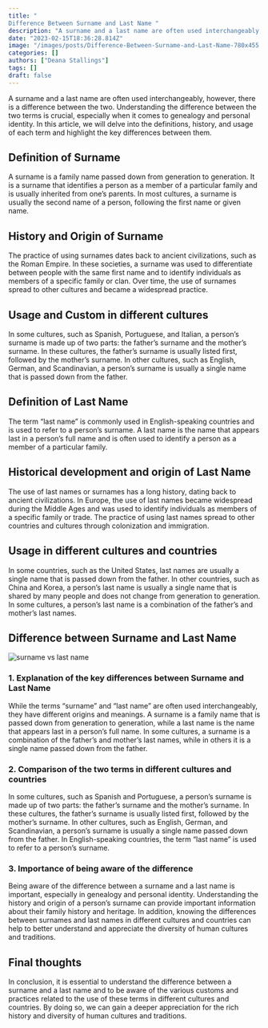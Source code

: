 ```yaml
---
title: "
Difference Between Surname and Last Name "
description: "A surname and a last name are often used interchangeably, however, there is a difference between the two. Understanding the difference between the two"
date: "2023-02-15T18:36:28.814Z"
image: "/images/posts/Difference-Between-Surname-and-Last-Name-780x455.jpg"
categories: []
authors: ["Deana Stallings"]
tags: []
draft: false
---
```


A surname and a last name are often used interchangeably, however, there is a difference between the two. Understanding the difference between the two terms is crucial, especially when it comes to genealogy and personal identity. In this article, we will delve into the definitions, history, and usage of each term and highlight the key differences between them.

## Definition of Surname

A surname is a family name passed down from generation to generation. It is a surname that identifies a person as a member of a particular family and is usually inherited from one’s parents. In most cultures, a surname is usually the second name of a person, following the first name or given name.

## History and Origin of Surname

The practice of using surnames dates back to ancient civilizations, such as the Roman Empire. In these societies, a surname was used to differentiate between people with the same first name and to identify individuals as members of a specific family or clan. Over time, the use of surnames spread to other cultures and became a widespread practice.

## Usage and Custom in different cultures

In some cultures, such as Spanish, Portuguese, and Italian, a person’s surname is made up of two parts: the father’s surname and the mother’s surname. In these cultures, the father’s surname is usually listed first, followed by the mother’s surname. In other cultures, such as English, German, and Scandinavian, a person’s surname is usually a single name that is passed down from the father.

## Definition of Last Name

The term “last name” is commonly used in English-speaking countries and is used to refer to a person’s surname. A last name is the name that appears last in a person’s full name and is often used to identify a person as a member of a particular family.

## Historical development and origin of Last Name

The use of last names or surnames has a long history, dating back to ancient civilizations. In Europe, the use of last names became widespread during the Middle Ages and was used to identify individuals as members of a specific family or trade. The practice of using last names spread to other countries and cultures through colonization and immigration.

## Usage in different cultures and countries

In some countries, such as the United States, last names are usually a single name that is passed down from the father. In other countries, such as China and Korea, a person’s last name is usually a single name that is shared by many people and does not change from generation to generation. In some cultures, a person’s last name is a combination of the father’s and mother’s last names.

## Difference between Surname and Last Name

![surname vs last name](https://www.pdhre.org/wp-content/uploads/2023/02/surname-vs-last-name.jpg)

### 1\. Explanation of the key differences between Surname and Last Name

While the terms “surname” and “last name” are often used interchangeably, they have different origins and meanings. A surname is a family name that is passed down from generation to generation, while a last name is the name that appears last in a person’s full name. In some cultures, a surname is a combination of the father’s and mother’s last names, while in others it is a single name passed down from the father.

### 2\. Comparison of the two terms in different cultures and countries

In some cultures, such as Spanish and Portuguese, a person’s surname is made up of two parts: the father’s surname and the mother’s surname. In these cultures, the father’s surname is usually listed first, followed by the mother’s surname. In other cultures, such as English, German, and Scandinavian, a person’s surname is usually a single name passed down from the father. In English-speaking countries, the term “last name” is used to refer to a person’s surname.

### 3\. Importance of being aware of the difference

Being aware of the difference between a surname and a last name is important, especially in genealogy and personal identity. Understanding the history and origin of a person’s surname can provide important information about their family history and heritage. In addition, knowing the differences between surnames and last names in different cultures and countries can help to better understand and appreciate the diversity of human cultures and traditions.

## Final thoughts

In conclusion, it is essential to understand the difference between a surname and a last name and to be aware of the various customs and practices related to the use of these terms in different cultures and countries. By doing so, we can gain a deeper appreciation for the rich history and diversity of human cultures and traditions.